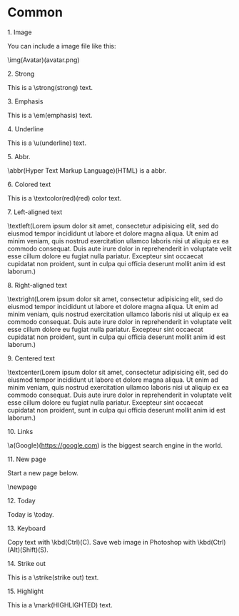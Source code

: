 # Common

1\. Image

You can include a image file like this:

\img(Avatar)(avatar.png)

2\. Strong

This is a \strong(strong) text.

3\. Emphasis

This is a \em(emphasis) text.

4\. Underline

This is a \u(underline) text.

5\. Abbr.

\abbr(Hyper Text Markup Language)(HTML) is a abbr.

6\. Colored text

This is a \textcolor(red)(red) color text.

7\. Left-aligned text

\textleft(Lorem ipsum dolor sit amet, consectetur adipisicing elit, sed do eiusmod tempor incididunt ut labore et dolore magna aliqua. Ut enim ad minim veniam, quis nostrud exercitation ullamco laboris nisi ut aliquip ex ea commodo consequat. Duis aute irure dolor in reprehenderit in voluptate velit esse cillum dolore eu fugiat nulla pariatur. Excepteur sint occaecat cupidatat non proident, sunt in culpa qui officia deserunt mollit anim id est laborum.)

8\. Right-aligned text

\textright(Lorem ipsum dolor sit amet, consectetur adipisicing elit, sed do eiusmod tempor incididunt ut labore et dolore magna aliqua. Ut enim ad minim veniam, quis nostrud exercitation ullamco laboris nisi ut aliquip ex ea commodo consequat. Duis aute irure dolor in reprehenderit in voluptate velit esse cillum dolore eu fugiat nulla pariatur. Excepteur sint occaecat cupidatat non proident, sunt in culpa qui officia deserunt mollit anim id est laborum.)

9\. Centered text

\textcenter(Lorem ipsum dolor sit amet, consectetur adipisicing elit, sed do eiusmod tempor incididunt ut labore et dolore magna aliqua. Ut enim ad minim veniam, quis nostrud exercitation ullamco laboris nisi ut aliquip ex ea commodo consequat. Duis aute irure dolor in reprehenderit in voluptate velit esse cillum dolore eu fugiat nulla pariatur. Excepteur sint occaecat cupidatat non proident, sunt in culpa qui officia deserunt mollit anim id est laborum.)

10\. Links

\a(Google)(https://google.com) is the biggest search engine in the world.

11\. New page

Start a new page below.

\newpage

12\. Today

Today is \today.

13\. Keyboard

Copy text with \kbd(Ctrl)(C). Save web image in Photoshop with \kbd(Ctrl)(Alt)(Shift)(S).

14\. Strike out

This is a \strike(strike out) text.

15\. Highlight

This ia a \mark(HIGHLIGHTED) text.
